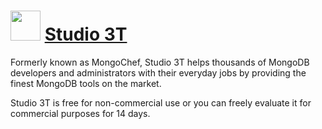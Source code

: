 # <img src="https://cdn.rawgit.com/brunoyb/chocolatey-packages/ef3e7280d17af850e074ec9c47629076719b81dc/studio3t/icon.png" width="48" height="48" /> [Studio 3T](https://chocolatey.org/packages/studio3t)


Formerly known as MongoChef, Studio 3T helps thousands of MongoDB developers and administrators with their everyday jobs by providing the finest MongoDB tools on the market.

Studio 3T is free for non-commercial use or you can freely evaluate it for commercial purposes for 14 days.

